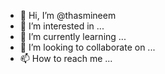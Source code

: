 - 👋 Hi, I’m @thasmineem
- 👀 I’m interested in ...
- 🌱 I’m currently learning ...
- 💞️ I’m looking to collaborate on ...
- 📫 How to reach me ...

<!---
thasmineem/thasmineem is a ✨ special ✨ repository because its `README.md` (this file) appears on your GitHub profile.
You can click the Preview link to take a look at your changes.
--->
